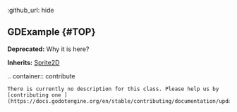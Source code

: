 :github_url: hide

<!---
.. DO NOT EDIT THIS FILE!!!
.. Generated automatically from Godot engine sources.
.. Generator: https://github.com/godotengine/godot/tree/master/doc/tools/make_rst.py.
.. XML source: https://github.com/godotengine/godot/tree/master/Godot-CCP/doc_classes/GDExample.xml.

.. _class_GDExample:

-->
## GDExample {#TOP}

**Deprecated:** Why it is here?

**Inherits:** [Sprite2D](https://docs.godotengine.org/en/stable/classes/class_sprite2d.html)

.. container:: contribute

	There is currently no description for this class. Please help us by [contributing one ](https://docs.godotengine.org/en/stable/contributing/documentation/updating_the_class_reference.html)!

